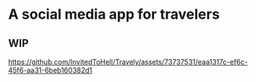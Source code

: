 # A social media app for travelers
## WIP

https://github.com/InvitedToHell/Travely/assets/73737531/eaa1317c-ef6c-45f6-aa31-6beb160382d1

